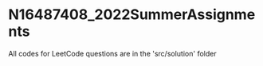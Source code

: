 # N16487408_2022SummerAssignments

All codes for LeetCode questions are in the 'src/solution' folder
